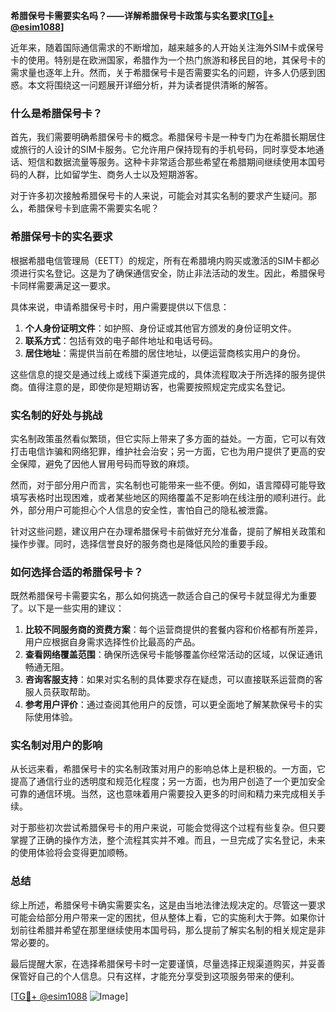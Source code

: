 **希腊保号卡需要实名吗？——详解希腊保号卡政策与实名要求[[TG💪+ @esim1088](https://t.me/s/esim1088)]**

近年来，随着国际通信需求的不断增加，越来越多的人开始关注海外SIM卡或保号卡的使用。特别是在欧洲国家，希腊作为一个热门旅游和移民目的地，其保号卡的需求量也逐年上升。然而，关于希腊保号卡是否需要实名的问题，许多人仍感到困惑。本文将围绕这一问题展开详细分析，并为读者提供清晰的解答。

### 什么是希腊保号卡？

首先，我们需要明确希腊保号卡的概念。希腊保号卡是一种专门为在希腊长期居住或旅行的人设计的SIM卡服务。它允许用户保持现有的手机号码，同时享受本地通话、短信和数据流量等服务。这种卡非常适合那些希望在希腊期间继续使用本国号码的人群，比如留学生、商务人士以及短期游客。

对于许多初次接触希腊保号卡的人来说，可能会对其实名制的要求产生疑问。那么，希腊保号卡到底需不需要实名呢？

### 希腊保号卡的实名要求

根据希腊电信管理局（EETT）的规定，所有在希腊境内购买或激活的SIM卡都必须进行实名登记。这是为了确保通信安全，防止非法活动的发生。因此，希腊保号卡同样需要满足这一要求。

具体来说，申请希腊保号卡时，用户需要提供以下信息：

1. **个人身份证明文件**：如护照、身份证或其他官方颁发的身份证明文件。
2. **联系方式**：包括有效的电子邮件地址和电话号码。
3. **居住地址**：需提供当前在希腊的居住地址，以便运营商核实用户的身份。

这些信息的提交是通过线上或线下渠道完成的，具体流程取决于所选择的服务提供商。值得注意的是，即使你是短期访客，也需要按照规定完成实名登记。

### 实名制的好处与挑战

实名制政策虽然看似繁琐，但它实际上带来了多方面的益处。一方面，它可以有效打击电信诈骗和网络犯罪，维护社会治安；另一方面，它也为用户提供了更高的安全保障，避免了因他人冒用号码而导致的麻烦。

然而，对于部分用户而言，实名制也可能带来一些不便。例如，语言障碍可能导致填写表格时出现困难，或者某些地区的网络覆盖不足影响在线注册的顺利进行。此外，部分用户可能担心个人信息的安全性，害怕自己的隐私被泄露。

针对这些问题，建议用户在办理希腊保号卡前做好充分准备，提前了解相关政策和操作步骤。同时，选择信誉良好的服务商也是降低风险的重要手段。

### 如何选择合适的希腊保号卡？

既然希腊保号卡需要实名，那么如何挑选一款适合自己的保号卡就显得尤为重要了。以下是一些实用的建议：

1. **比较不同服务商的资费方案**：每个运营商提供的套餐内容和价格都有所差异，用户应根据自身需求选择性价比最高的产品。
2. **查看网络覆盖范围**：确保所选保号卡能够覆盖你经常活动的区域，以保证通讯畅通无阻。
3. **咨询客服支持**：如果对实名制的具体要求存在疑虑，可以直接联系运营商的客服人员获取帮助。
4. **参考用户评价**：通过查阅其他用户的反馈，可以更全面地了解某款保号卡的实际使用体验。

### 实名制对用户的影响

从长远来看，希腊保号卡的实名制政策对用户的影响总体上是积极的。一方面，它提高了通信行业的透明度和规范化程度；另一方面，也为用户创造了一个更加安全可靠的通信环境。当然，这也意味着用户需要投入更多的时间和精力来完成相关手续。

对于那些初次尝试希腊保号卡的用户来说，可能会觉得这个过程有些复杂。但只要掌握了正确的操作方法，整个流程其实并不难。而且，一旦完成了实名登记，未来的使用体验将会变得更加顺畅。

### 总结

综上所述，希腊保号卡确实需要实名，这是由当地法律法规决定的。尽管这一要求可能会给部分用户带来一定的困扰，但从整体上看，它的实施利大于弊。如果你计划前往希腊并希望在那里继续使用本国号码，那么提前了解实名制的相关规定是非常必要的。

最后提醒大家，在选择希腊保号卡时一定要谨慎，尽量选择正规渠道购买，并妥善保管好自己的个人信息。只有这样，才能充分享受到这项服务带来的便利。

[[TG💪+ @esim1088](https://t.me/s/esim1088) ![Image](https://i.postimg.cc/4NQfJmqS/Snipaste-2025-05-13-00-14-12.png)]